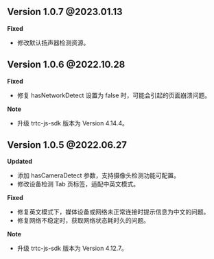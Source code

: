 ## Version 1.0.7 @2023.01.13

**Fixed**

- 修改默认扬声器检测资源。

## Version 1.0.6 @2022.10.28

**Fixed**

- 修复 hasNetworkDetect 设置为 false 时，可能会引起的页面崩溃问题。

**Note**

- 升级 trtc-js-sdk 版本为 Version 4.14.4。

## Version 1.0.5 @2022.06.27

**Updated**

- 添加 hasCameraDetect 参数，支持摄像头检测功能可配置。
- 修改设备检测 Tab 页标签，适配中英文模式。

**Fixed**

- 修复英文模式下，媒体设备或网络未正常连接时提示信息为中文的问题。
- 修复网络不稳定时，获取网络状态耗时久的问题。

**Note**

- 升级 trtc-js-sdk 版本为 Version 4.12.7。